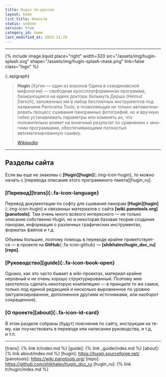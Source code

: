 ```yaml
---
title: Hugin по-русски
layout: home
list_title: Новости
status: undone
service: true
category_id: home
last_modified_at: 2022-11-29
---
```

<hr style="clear: both;">

{% include image.liquid place="right" width=320 src="/assets/img/hugin-splash.svg"
                                              shape="/assets/img/hugin-splash-mask.png" link=false class="logo" %}

{:.epigraph}
> **Hugin** (Хугин — один из воронов Одина в скандинавской мифологии) —
> сво­бод­ная кроссплатформенная программа, базирующаяся на идеях
> док­то­ра Хельмута Дерша (Helmut Dersch), заложенных им в набор
> бесплатных ин­с­т­ру­мен­тов под названием Panorama Tools, и позволяющая
> не толь­ко ав­то­ма­ти­зи­ро­вать процесс сшивания панорамных фотографий,
> но и вручную гибко устанавливать параметры или изменять их, что
> положительно влияет на конечный результат по сравнению с мно­ги­ми
> программами, обеспечивающими полностью автоматизированную сшивку.
>
> *[Wikipedia](https://ru.wikipedia.org/wiki/Hugin)*

<hr style="clear: both;">

## Разделы сайта

Если вы еще не зна­ко­мы с **[Hu­gin][hugin]**{:.img-icon-hugin}, то можно начать с [пе­ре­во­да описания этого программного пакета][hugin_ru].

### [Перевод][trans]{:.fa-icon-language}

Перевод документации по соф­ту для сши­ва­ния панорам **[Hugin][hugin]**{:.img-icon-hugin} и связанных материалов с сай­та **[wiki.panotools.org][panotools]**.
Там очень много всякого ин­те­рес­но­го — не толь­ко описание собственно Hugin, но и некоторая базовая теория создания панорам, информация о раз­лич­ных графических
инструментах, форматах файлов и т.д.

Объемы большие, поэтому помощь в пе­ре­во­де крайне при­вет­с­т­ву­ет­ся — в про­ек­те на **Git­Hub**{:.fa-icon-github} — **[shikhalev/hugin_doc_ru][repo]**.

### [Руководство][guide]{:.fa-icon-book-open}

Однако, как это часто бывает в wi­ki-проектах, материал крайне неровный и не очень хорошо структурированный. Поэтому мне захотелось сделать некоторую ком­пи­ля­цию —
в прин­ци­пе то же самое, только под еди­ной редакцией и несколько выровненное по уров­ню (актуализированное, дополненное другими источниками, или наоборот сокращенное).

### [О проекте][about]{:.fa-icon-id-card}

В этом разделе собраны (будут) пояснения по сай­ту, инструкции на те­му, как поучаствовать в пе­ре­во­де или написании руководства, и т.д, и т.п.

<hr style="clear: both;">

[trans]: {% link tr/index.md %}
[guide]: {% link _guide/index.md %}
[about]: {% link about/index.md %}
[hugin]: https://hugin.sourceforge.net/
[panotools]: https://wiki.panotools.org/
[repo]: https://github.com/shikhalev/hugin_doc_ru
[hugin_ru]: {% link tr/hugin/index.md %}
